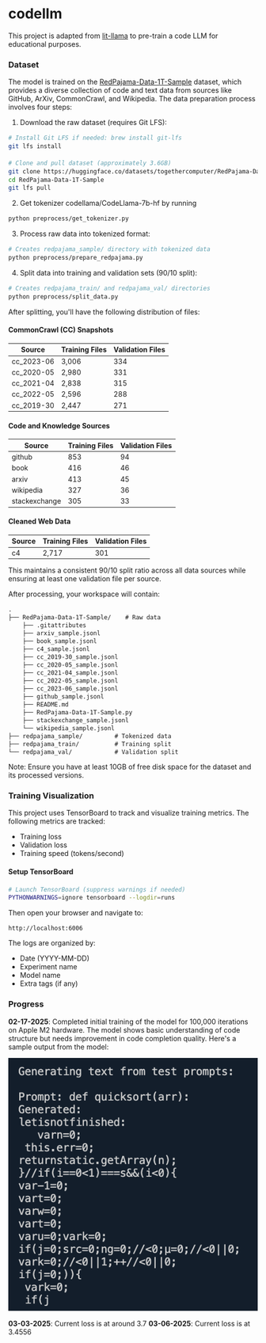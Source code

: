 # codellm

This project is adapted from [lit-llama](https://github.com/Lightning-AI/lit-llama) to pre-train a code LLM for educational purposes.

### Dataset

The model is trained on the [RedPajama-Data-1T-Sample](https://huggingface.co/datasets/togethercomputer/RedPajama-Data-1T-Sample) dataset, which provides a diverse collection of code and text data from sources like GitHub, ArXiv, CommonCrawl, and Wikipedia. The data preparation process involves four steps:

1. Download the raw dataset (requires Git LFS):

```bash
# Install Git LFS if needed: brew install git-lfs
git lfs install

# Clone and pull dataset (approximately 3.6GB)
git clone https://huggingface.co/datasets/togethercomputer/RedPajama-Data-1T-Sample
cd RedPajama-Data-1T-Sample
git lfs pull
```

2. Get tokenizer codellama/CodeLlama-7b-hf by running

```bash
python preprocess/get_tokenizer.py
```

3. Process raw data into tokenized format:

```bash
# Creates redpajama_sample/ directory with tokenized data
python preprocess/prepare_redpajama.py
```

4. Split data into training and validation sets (90/10 split):

```bash
# Creates redpajama_train/ and redpajama_val/ directories
python preprocess/split_data.py
```

After splitting, you'll have the following distribution of files:

#### CommonCrawl (CC) Snapshots

| Source     | Training Files | Validation Files |
| ---------- | -------------- | ---------------- |
| cc_2023-06 | 3,006          | 334              |
| cc_2020-05 | 2,980          | 331              |
| cc_2021-04 | 2,838          | 315              |
| cc_2022-05 | 2,596          | 288              |
| cc_2019-30 | 2,447          | 271              |

#### Code and Knowledge Sources

| Source        | Training Files | Validation Files |
| ------------- | -------------- | ---------------- |
| github        | 853            | 94               |
| book          | 416            | 46               |
| arxiv         | 413            | 45               |
| wikipedia     | 327            | 36               |
| stackexchange | 305            | 33               |

#### Cleaned Web Data

| Source | Training Files | Validation Files |
| ------ | -------------- | ---------------- |
| c4     | 2,717          | 301              |

This maintains a consistent 90/10 split ratio across all data sources while ensuring at least one validation file per source.

After processing, your workspace will contain:

```
.
├── RedPajama-Data-1T-Sample/    # Raw data
    ├── .gitattributes
    ├── arxiv_sample.jsonl
    ├── book_sample.jsonl
    ├── c4_sample.jsonl
    ├── cc_2019-30_sample.jsonl
    ├── cc_2020-05_sample.jsonl
    ├── cc_2021-04_sample.jsonl
    ├── cc_2022-05_sample.jsonl
    ├── cc_2023-06_sample.jsonl
    ├── github_sample.jsonl
    ├── README.md
    ├── RedPajama-Data-1T-Sample.py
    ├── stackexchange_sample.jsonl
    └── wikipedia_sample.jsonl
├── redpajama_sample/         # Tokenized data
├── redpajama_train/          # Training split
└── redpajama_val/            # Validation split
```

Note: Ensure you have at least 10GB of free disk space for the dataset and its processed versions.

### Training Visualization

This project uses TensorBoard to track and visualize training metrics. The following metrics are tracked:

-   Training loss
-   Validation loss
-   Training speed (tokens/second)

#### Setup TensorBoard

```bash
# Launch TensorBoard (suppress warnings if needed)
PYTHONWARNINGS=ignore tensorboard --logdir=runs
```

Then open your browser and navigate to:

```
http://localhost:6006
```

The logs are organized by:

-   Date (YYYY-MM-DD)
-   Experiment name
-   Model name
-   Extra tags (if any)

### Progress

**02-17-2025**: Completed initial training of the model for 100,000 iterations on Apple M2 hardware. The model shows basic understanding of code structure but needs improvement in code completion quality. Here's a sample output from the model:

![progress#1](screenshots/progress1.png)

**03-03-2025**: Current loss is at around 3.7
**03-06-2025**: Current loss is at 3.4556
